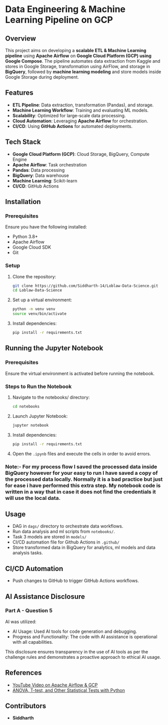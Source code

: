 # Data Engineering & Machine Learning Pipeline on GCP

## Overview
This project aims on developing a **scalable ETL & Machine Learning pipeline** using **Apache Airflow** on **Google Cloud Platform (GCP) using Google Compose**. The pipeline automates data extraction from Kaggle and stores in Google Storage, transformation using AirFlow, and storage in **BigQuery**, followed by **machine learning modeling** and store models inside Google Storage during deployment.

## Features
- **ETL Pipeline**: Data extraction, transformation (Pandas), and storage.
- **Machine Learning Workflow**: Training and evaluating ML models.
- **Scalability**: Optimized for large-scale data processing.
- **Cloud Automation**: Leveraging **Apache Airflow** for orchestration.
- **CI/CD**: Using **GitHub Actions** for automated deployments.

## Tech Stack
- **Google Cloud Platform (GCP)**: Cloud Storage, BigQuery, Compute Engine
- **Apache Airflow**: Task orchestration
- **Pandas**: Data processing
- **BigQuery**: Data warehouse
- **Machine Learning**: Scikit-learn
- **CI/CD**: GitHub Actions

## Installation
### Prerequisites
Ensure you have the following installed:
- Python 3.8+
- Apache Airflow
- Google Cloud SDK
- Git

### Setup
1. Clone the repository:
   ```bash
   git clone https://github.com/Siddharth-14/Loblaw-Data-Science.git
   cd Loblaw-Data-Science
   ```
2. Set up a virtual environment:
   ```bash
   python -m venv venv
   source venv/bin/activate
   ```
3. Install dependencies:
   ```bash
   pip install -r requirements.txt
   ```

## Running the Jupyter Notebook
### Prerequisites
Ensure the virtual environment is activated before running the notebook.

### Steps to Run the Notebook
1. Navigate to the notebooks/ directory:
   ```bash
   cd notebooks
   ```
2. Launch Jupyter Notebook:
   ```bash
   jupyter notebook
   ```
3. Install dependencies:
   ```bash
   pip install -r requirements.txt
   ```
4. Open the `.ipynb` files and execute the cells in order to avoid errors.

### Note:- For my process flow I saved the processed data inside BigQuery however for your easy to run I have saved a copy of the processed data locally. Normally it is a bad practice but just for ease i have performed this extra step. My notebook code is written in a way that in case it does not find the credentials it will use the local data.

## Usage
- DAG in `dags/` directory to orchestrate data workflows.
- Run data analysis and ml scripts from `notebooks/`.
- Task 3 models are stored in `models/`
- CI/CD automation file for Github Actions in `.github/`
- Store transformed data in BigQuery for analytics, ml models and data analysis tasks.

## CI/CD Automation
- Push changes to GitHub to trigger GitHub Actions workflows.

## AI Assistance Disclosure
### Part A - Question 5
AI was utilized:
- AI Usage: Used AI tools for code generation and debugging.
- Progress and Functionality: The code with AI assistance is operational with all capabilities.

This disclosure ensures transparency in the use of AI tools as per the challenge rules and demonstrates a proactive approach to ethical AI usage.

## References
- [YouTube Video on Apache Airflow & GCP](https://www.youtube.com/watch?v=ZgTf523XM0g)
- [ANOVA, T-test, and Other Statistical Tests with Python](https://towardsdatascience.com/anova-t-test-and-other-statistical-tests-with-python-e7a36a2fdc0c/)

## Contributors
- **Siddharth**